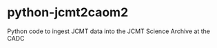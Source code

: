 python-jcmt2caom2
=================

Python code to ingest JCMT data into the JCMT Science Archive at the CADC
